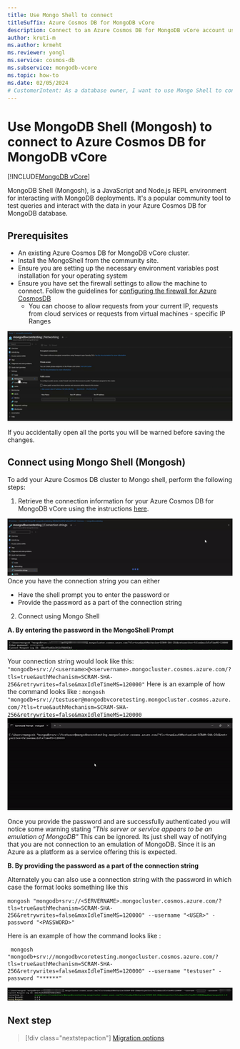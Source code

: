 ```yaml
---
title: Use Mongo Shell to connect
titleSuffix: Azure Cosmos DB for MongoDB vCore
description: Connect to an Azure Cosmos DB for MongoDB vCore account using Mongo Shell community tool to query data.
author: kruti-m
ms.author: krmeht
ms.reviewer: yongl
ms.service: cosmos-db
ms.subservice: mongodb-vcore
ms.topic: how-to
ms.date: 02/05/2024
# CustomerIntent: As a database owner, I want to use Mongo Shell to connect and query my database & collections.
---
```


# Use MongoDB Shell (Mongosh) to connect to Azure Cosmos DB for MongoDB vCore

[!INCLUDE[MongoDB vCore](../../includes/appliesto-mongodb-vcore.md)]

MongoDB Shell (Mongosh), is a JavaScript and Node.js REPL environment for interacting with MongoDB deployments. It's a popular community tool to test queries and interact with the data in your Azure Cosmos DB for MongoDB database.

## Prerequisites

- An existing Azure Cosmos DB for MongoDB vCore cluster.
- Install the MongoShell from the community site.
- Ensure you are setting up the necessary environment variables post installation for your operating system
- Ensure you have set the firewall settings to allow the machine to connect. Follow the guidelines for [configuring the firewall for Azure CosmosDB](../../../cosmos-db/how-to-configure-firewall.md)
    - You can choose to allow requests from your current IP, requests from cloud services or requests from virtual machines - specific IP Ranges
    
![GIF of Firewall Settings update for MongoDB Vcore](media/connect-using-mongoshell/firewall-settings.gif)

If you accidentally open all the ports you will be warned before saving the changes.

## Connect using Mongo Shell (Mongosh)

To add your Azure Cosmos DB cluster to Mongo shell, perform the following steps:
1. Retrieve the connection information for your Azure Cosmos DB for MongoDB vCore using the instructions [here](quickstart-portal.md#get-cluster-credentials).

![GIF for getting connection string](./media/connect-using-mongoshell//getting-connectionstring-from-portal.gif)
Once you have the connection string you can either 
- Have the shell prompt you to enter the password or
- Provide the password as a part of the connection string 

2. Connect using Mongo Shell

**A. By entering the password in the MongoShell Prompt**

![PNG Prompt image for password for MongoShell](./media/connect-using-mongoshell/password-prompting-shell.PNG)

Your connection string would look like this:
    ```
    "mongodb+srv://<username>@<servername>.mongocluster.cosmos.azure.com/?tls=true&authMechanism=SCRAM-SHA-256&retrywrites=false&maxIdleTimeMS=120000"
    ```
Here is an example of how the command looks like : 
    ```
    mongosh "mongodb+srv://testuser@mongodbvcoretesting.mongocluster.cosmos.azure.com/?tls=true&authMechanism=SCRAM-SHA-256&retrywrites=false&maxIdleTimeMS=120000
    ```
![GIF for connecting by entering password](./media/connect-using-mongoshell/mongo-shell-connect.gif)

Once you provide the password and are successfully authenticated you will notice some warning stating *"This server or service appears to be an emulation of MongoDB"*
This can be ignored. Its just shell way of notifying that you are not connection to an emulation of MongoDB. Since it is an Azure as a platform as a service offering this is expected. 

**B. By providing the password as a part of the connection string**

Alternately you can also use a connection string with the password in which case the format looks something like this
```
mongosh "mongodb+srv://<SERVERNAME>.mongocluster.cosmos.azure.com/?tls=true&authMechanism=SCRAM-SHA-256&retrywrites=false&maxIdleTimeMS=120000" --username "<USER>" -password "<PASSWORD>"
```

Here is an example of how the command looks like : 
```
 mongosh "mongodb+srv://mongodbvcoretesting.mongocluster.cosmos.azure.com/?tls=true&authMechanism=SCRAM-SHA-256&retrywrites=false&maxIdleTimeMS=120000" --username "testuser" -password "******"
```
![PNG Image for password as a part of connection string ](./media/connect-using-mongoshell/connectionstring-with-password.PNG)

## Next step

> [!div class="nextstepaction"]
> [Migration options](migration-options.md)
